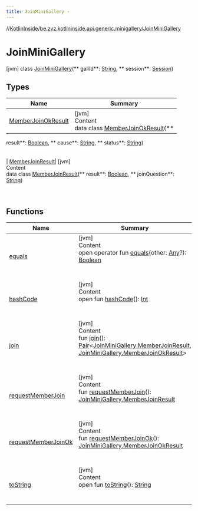 ```yaml
---
title: JoinMiniGallery -
---
```

//[KotlinInside](../../index.md)/[be.zvz.kotlininside.api.generic.minigallery](../index.md)/[JoinMiniGallery](index.md)

# JoinMiniGallery

[jvm] class [JoinMiniGallery](index.md)(**
gallId**: [String](https://kotlinlang.org/api/latest/jvm/stdlib/kotlin/-string/index.html), **
session**: [Session](../../be.zvz.kotlininside.session/-session/index.md))

## Types

|  Name|  Summary| 
|---|---|
| <a name="be.zvz.kotlininside.api.generic.minigallery/JoinMiniGallery.MemberJoinOkResult///PointingToDeclaration/"></a>[MemberJoinOkResult](-member-join-ok-result/index.md)| <a name="be.zvz.kotlininside.api.generic.minigallery/JoinMiniGallery.MemberJoinOkResult///PointingToDeclaration/"></a>[jvm]  <br>Content  <br>data class [MemberJoinOkResult](-member-join-ok-result/index.md)(**
result**: [Boolean](https://kotlinlang.org/api/latest/jvm/stdlib/kotlin/-boolean/index.html), **
cause**: [String](https://kotlinlang.org/api/latest/jvm/stdlib/kotlin/-string/index.html), **
status**: [String](https://kotlinlang.org/api/latest/jvm/stdlib/kotlin/-string/index.html))  <br><br><br>
| <a name="be.zvz.kotlininside.api.generic.minigallery/JoinMiniGallery.MemberJoinResult///PointingToDeclaration/"></a>[MemberJoinResult](-member-join-result/index.md)| <a name="be.zvz.kotlininside.api.generic.minigallery/JoinMiniGallery.MemberJoinResult///PointingToDeclaration/"></a>[jvm]  <br>Content  <br>data class [MemberJoinResult](-member-join-result/index.md)(**
result**: [Boolean](https://kotlinlang.org/api/latest/jvm/stdlib/kotlin/-boolean/index.html), **
joinQuestion**: [String](https://kotlinlang.org/api/latest/jvm/stdlib/kotlin/-string/index.html))  <br><br><br>

## Functions

|  Name|  Summary| 
|---|---|
| <a name="kotlin/Any/equals/#kotlin.Any?/PointingToDeclaration/"></a>[equals](../../be.zvz.kotlininside.utils/-string-util/-companion/index.md#%5Bkotlin%2FAny%2Fequals%2F%23kotlin.Any%3F%2FPointingToDeclaration%2F%5D%2FFunctions%2F49489957)| <a name="kotlin/Any/equals/#kotlin.Any?/PointingToDeclaration/"></a>[jvm]  <br>Content  <br>open operator fun [equals](../../be.zvz.kotlininside.utils/-string-util/-companion/index.md#%5Bkotlin%2FAny%2Fequals%2F%23kotlin.Any%3F%2FPointingToDeclaration%2F%5D%2FFunctions%2F49489957)(other: [Any](https://kotlinlang.org/api/latest/jvm/stdlib/kotlin/-any/index.html)?): [Boolean](https://kotlinlang.org/api/latest/jvm/stdlib/kotlin/-boolean/index.html)  <br><br><br>
| <a name="kotlin/Any/hashCode/#/PointingToDeclaration/"></a>[hashCode](../../be.zvz.kotlininside.utils/-string-util/-companion/index.md#%5Bkotlin%2FAny%2FhashCode%2F%23%2FPointingToDeclaration%2F%5D%2FFunctions%2F49489957)| <a name="kotlin/Any/hashCode/#/PointingToDeclaration/"></a>[jvm]  <br>Content  <br>open fun [hashCode](../../be.zvz.kotlininside.utils/-string-util/-companion/index.md#%5Bkotlin%2FAny%2FhashCode%2F%23%2FPointingToDeclaration%2F%5D%2FFunctions%2F49489957)(): [Int](https://kotlinlang.org/api/latest/jvm/stdlib/kotlin/-int/index.html)  <br><br><br>
| <a name="be.zvz.kotlininside.api.generic.minigallery/JoinMiniGallery/join/#/PointingToDeclaration/"></a>[join](join.md)| <a name="be.zvz.kotlininside.api.generic.minigallery/JoinMiniGallery/join/#/PointingToDeclaration/"></a>[jvm]  <br>Content  <br>fun [join](join.md)(): [Pair](https://kotlinlang.org/api/latest/jvm/stdlib/kotlin/-pair/index.html)<[JoinMiniGallery.MemberJoinResult](-member-join-result/index.md), [JoinMiniGallery.MemberJoinOkResult](-member-join-ok-result/index.md)>  <br><br><br>
| <a name="be.zvz.kotlininside.api.generic.minigallery/JoinMiniGallery/requestMemberJoin/#/PointingToDeclaration/"></a>[requestMemberJoin](request-member-join.md)| <a name="be.zvz.kotlininside.api.generic.minigallery/JoinMiniGallery/requestMemberJoin/#/PointingToDeclaration/"></a>[jvm]  <br>Content  <br>fun [requestMemberJoin](request-member-join.md)(): [JoinMiniGallery.MemberJoinResult](-member-join-result/index.md)  <br><br><br>
| <a name="be.zvz.kotlininside.api.generic.minigallery/JoinMiniGallery/requestMemberJoinOk/#/PointingToDeclaration/"></a>[requestMemberJoinOk](request-member-join-ok.md)| <a name="be.zvz.kotlininside.api.generic.minigallery/JoinMiniGallery/requestMemberJoinOk/#/PointingToDeclaration/"></a>[jvm]  <br>Content  <br>fun [requestMemberJoinOk](request-member-join-ok.md)(): [JoinMiniGallery.MemberJoinOkResult](-member-join-ok-result/index.md)  <br><br><br>
| <a name="kotlin/Any/toString/#/PointingToDeclaration/"></a>[toString](../../be.zvz.kotlininside.utils/-string-util/-companion/index.md#%5Bkotlin%2FAny%2FtoString%2F%23%2FPointingToDeclaration%2F%5D%2FFunctions%2F49489957)| <a name="kotlin/Any/toString/#/PointingToDeclaration/"></a>[jvm]  <br>Content  <br>open fun [toString](../../be.zvz.kotlininside.utils/-string-util/-companion/index.md#%5Bkotlin%2FAny%2FtoString%2F%23%2FPointingToDeclaration%2F%5D%2FFunctions%2F49489957)(): [String](https://kotlinlang.org/api/latest/jvm/stdlib/kotlin/-string/index.html)  <br><br><br>

